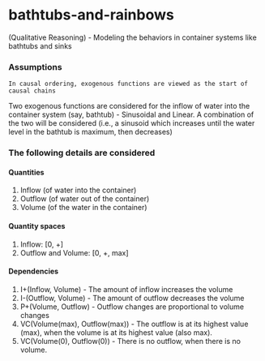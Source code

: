 # bathtubs-and-rainbows
(Qualitative Reasoning) - Modeling the behaviors in container systems like bathtubs and sinks

### Assumptions
`In causal ordering, exogenous functions are viewed as the start of causal chains`

Two exogenous functions are considered for the inflow of water into the container system (say, bathtub) - Sinusoidal and Linear. A combination of the two will be considered (i.e., a sinusoid which increases until the water level in the bathtub is maximum, then decreases)

### The following details are considered

#### Quantities
1. Inflow (of water into the container)
2. Outflow (of water out of the container)
3. Volume (of the water in the container)

#### Quantity spaces
1. Inflow: [0, +]
2. Outflow and Volume: [0, +, max]

#### Dependencies
1. I+(Inflow, Volume) - The amount of inflow increases the volume
2. I-(Outflow, Volume) - The amount of outflow decreases the volume
3. P+(Volume, Outflow) - Outflow changes are proportional to volume changes
4. VC(Volume(max), Outflow(max)) - The outflow is at its highest value (max), when the volume is at its highest value (also max).
5. VC(Volume(0), Outflow(0)) - There is no outflow, when there is no volume.

